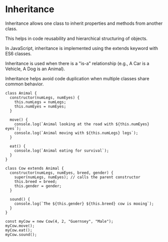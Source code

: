 # Inheritance

Inheritance allows one class to inherit properties and methods from another class.

This helps in code reusability and hierarchical structuring of objects.

In JavaScript, inheritance is implemented using the extends keyword with ES6 classes.

Inheritance is used when there is a "is-a" relationship (e.g., A Car is a Vehicle, A Dog is an Animal).

Inheritance helps avoid code duplication when multiple classes share common behavior.

```
class Animal {
  constructor(numLegs, numEyes) {
    this.numLegs = numLegs;
    this.numEyes = numEyes;
  }

  move() {
    console.log(`Animal looking at the road with ${this.numEyes} eyes`);
    console.log(`Animal moving with ${this.numLegs} legs`);
  }

  eat() {
    console.log(`Animal eating for survival`);
  }
}

class Cow extends Animal {
  constructor(numLegs, numEyes, breed, gender) {
    super(numLegs, numEyes); // calls the parent constructor
    this.breed = breed;
    this.gender = gender;
  }

  sound() {
    console.log(`The ${this.gender} ${this.breed} cow is mooing`);
  }
}

const myCow = new Cow(4, 2, "Guernsey", "Male");
myCow.move();
myCow.eat();
myCow.sound();
```